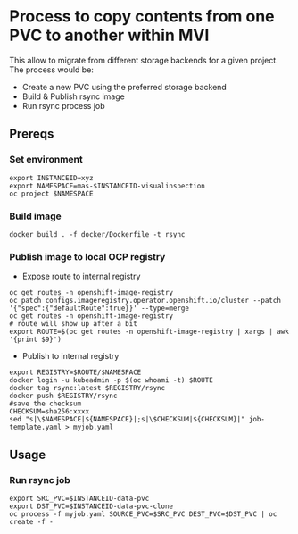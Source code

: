 # Process to copy contents from one PVC to another within MVI

This allow to migrate from different storage backends for a given project. The process would be:

 * Create a new PVC using the preferred storage backend
 * Build & Publish rsync image
 * Run rsync process job

## Prereqs
### Set environment
```
export INSTANCEID=xyz
export NAMESPACE=mas-$INSTANCEID-visualinspection
oc project $NAMESPACE
```
### Build image
```
docker build . -f docker/Dockerfile -t rsync
```
### Publish image to local OCP registry
* Expose route to internal registry
```
oc get routes -n openshift-image-registry
oc patch configs.imageregistry.operator.openshift.io/cluster --patch '{"spec":{"defaultRoute":true}}' --type=merge
oc get routes -n openshift-image-registry
# route will show up after a bit
export ROUTE=$(oc get routes -n openshift-image-registry | xargs | awk '{print $9}')
```
* Publish to internal registry
```
export REGISTRY=$ROUTE/$NAMESPACE
docker login -u kubeadmin -p $(oc whoami -t) $ROUTE
docker tag rsync:latest $REGISTRY/rsync
docker push $REGISTRY/rsync
#save the checksum
CHECKSUM=sha256:xxxx
sed "s|\$NAMESPACE|${NAMESPACE}|;s|\$CHECKSUM|${CHECKSUM}|" job-template.yaml > myjob.yaml
```

## Usage
### Run rsync job
```
export SRC_PVC=$INSTANCEID-data-pvc
export DST_PVC=$INSTANCEID-data-pvc-clone
oc process -f myjob.yaml SOURCE_PVC=$SRC_PVC DEST_PVC=$DST_PVC | oc create -f -
```
